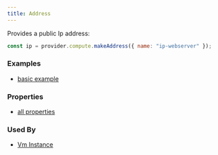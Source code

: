 ```yaml
---
title: Address
---
```


Provides a public Ip address:

```js
const ip = provider.compute.makeAddress({ name: "ip-webserver" });
```

### Examples

- [basic example](https://github.com/grucloud/grucloud/blob/main/examples/google/vm/iac.js#L7)

### Properties

- [all properties](https://cloud.google.com/compute/docs/reference/rest/v1/addresses/insert#request-body)

### Used By

- [Vm Instance](./VmInstance.md)
